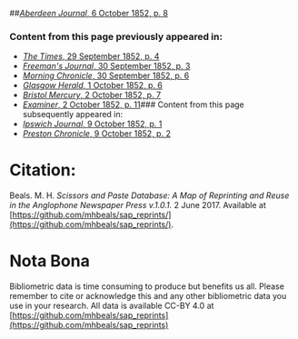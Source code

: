 ##[*Aberdeen Journal*, 6 October 1852, p. 8](https://mhbeals.github.io/sap_html/Aberdeen-Journal/Aberdeen-Journal-6-October-1852-p-8)

### Content from this page previously appeared in:
+ [*The Times*, 29 September 1852, p. 4](https://mhbeals.github.io/sap_html/The-Times/The-Times-29-September-1852-p-4)
+ [*Freeman's Journal*, 30 September 1852, p. 3](https://mhbeals.github.io/sap_html/Freeman's-Journal/Freeman's-Journal-30-September-1852-p-3)
+ [*Morning Chronicle*, 30 September 1852, p. 6](https://mhbeals.github.io/sap_html/Morning-Chronicle/Morning-Chronicle-30-September-1852-p-6)
+ [*Glasgow Herald*, 1 October 1852, p. 6](https://mhbeals.github.io/sap_html/Glasgow-Herald/Glasgow-Herald-1-October-1852-p-6)
+ [*Bristol Mercury*, 2 October 1852, p. 7](https://mhbeals.github.io/sap_html/Bristol-Mercury/Bristol-Mercury-2-October-1852-p-7)
+ [*Examiner*, 2 October 1852, p. 11](https://mhbeals.github.io/sap_html/Examiner/Examiner-2-October-1852-p-11)### Content from this page subsequently appeared in:
+ [*Ipswich Journal*, 9 October 1852, p. 1](https://mhbeals.github.io/sap_html/Ipswich-Journal/Ipswich-Journal-9-October-1852-p-1)
+ [*Preston Chronicle*, 9 October 1852, p. 2](https://mhbeals.github.io/sap_html/Preston-Chronicle/Preston-Chronicle-9-October-1852-p-2)
                    
# Citation: 

Beals. M. H. *Scissors and Paste Database: A Map of Reprinting and Reuse in the Anglophone Newspaper Press v.1.0.1.* 2 June 2017. Available at [https://github.com/mhbeals/sap_reprints/](https://github.com/mhbeals/sap_reprints/). 
                    
# Nota Bona

Bibliometric data is time consuming to produce but benefits us all. Please remember to cite or acknowledge this and any other bibliometric data you use in your research. All data is available CC-BY 4.0 at [https://github.com/mhbeals/sap_reprints](https://github.com/mhbeals/sap_reprints)